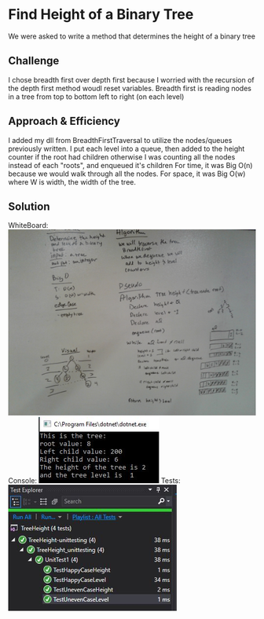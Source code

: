# Find Height of a Binary Tree
We were asked to write a method that determines the height of a binary tree

## Challenge
I chose breadth first over depth first because I worried with the recursion of the depth first method woudl reset variables.
Breadth first is reading nodes in a tree from top to bottom left to right (on each level) 

## Approach & Efficiency
I added my dll from BreadthFirstTraversal to utilize the nodes/queues previously written.
I put each level into a queue, then added to the height counter if the root had children otherwise I was counting all the nodes instead of each "roots", and enqueued it's children
For time, it was Big O(n) because we would walk through all the nodes.
For space, it was Big O(w) where W is width, the width of the tree.

## Solution
WhiteBoard: 
![CC18WhiteBoard](../../../assets/SnowDayCCTreeHeightWB.jpg)
Console: 
![CC18Console](../../../assets/SnowDayCCTreeHeightConsole.JPG)
Tests:
![CC18Tests](../../../assets/SnowDayCCTreeHeightTests.JPG)